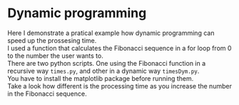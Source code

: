 # Dynamic programming

Here I demonstrate a pratical example how dynamic programming can speed up the prossesing time.
</br>
I used a function that calculates the Fibonacci sequence in a for loop from 0 to the number the user wants to.
</br>
There are two python scripts. One using the Fibonacci function in a recursive way `times.py`, and other in a dynamic way `timesDym.py`.
</br> 
You have to install the matplotlib package before running them. 
</br>
Take a look how different is the processing time as you increase the number in the Fibonacci sequence.
